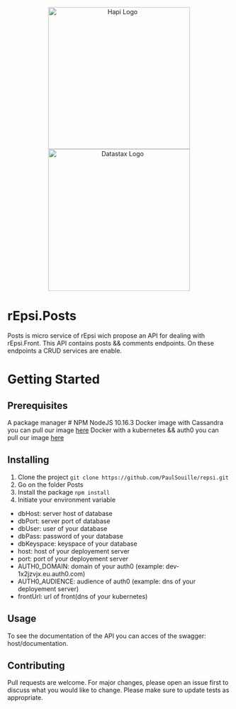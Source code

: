 <p align="center">
  <a href="https://hapi.dev/" target="blank"><img src="https://raw.githubusercontent.com/hapijs/assets/master/images/hapi.png" width="320" alt="Hapi Logo" /></a>
 <a href="https://docs.datastax.com/en/developer/nodejs-driver/" target="blank"><img src="https://academy.datastax.com/sites/default/files/1200X630_Academy_logo-01.png" width="320" alt="Datastax Logo" /></a>
</p>

# rEpsi.Posts
Posts is micro service of rEpsi wich propose an API for dealing with rEpsi.Front.
This API  contains posts && comments endpoints.
On these endpoints a CRUD services are enable.  
# Getting Started

## Prerequisites
 A package manager # NPM 
 NodeJS 10.16.3
 Docker image with Cassandra you can pull our image [here](http://link)
 Docker with a kubernetes && auth0  you can pull our image [here]()
## Installing

1. Clone the project
```git clone https://github.com/PaulSouille/repsi.git```
2. Go on the folder Posts
3. Install the package
```npm install ```
4. Initiate your environment variable 
* dbHost: server host of database
* dbPort: server port of database 
* dbUser: user of your database
* dbPass: password of your database
* dbKeyspace: keyspace of your database 
* host: host of your deployement server
* port: port of your deployement server
* AUTH0_DOMAIN: domain of your auth0 (example: dev-1x2jzvjx.eu.auth0.com)
* AUTH0_AUDIENCE: audience of auth0 (example: dns of your deployement server)
* frontUrl: url of front(dns of your kubernetes)


## Usage
To see the documentation of the API you can acces of the swagger:  host/documentation.


## Contributing
Pull requests are welcome. For major changes, please open an issue first to discuss what you would like to change.
Please make sure to update tests as appropriate.
